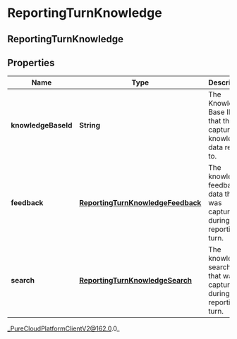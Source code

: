 # ReportingTurnKnowledge

## ReportingTurnKnowledge

## Properties

|Name | Type | Description | Notes|
|------------ | ------------- | ------------- | -------------|
| **knowledgeBaseId** | **String** | The Knowledge Base ID that the captured knowledge data relates to. | [optional] |
| **feedback** | [**ReportingTurnKnowledgeFeedback**](ReportingTurnKnowledgeFeedback) | The knowledge feedback data that was captured during this reporting turn. | [optional] |
| **search** | [**ReportingTurnKnowledgeSearch**](ReportingTurnKnowledgeSearch) | The knowledge search data that was captured during this reporting turn. | [optional] |



_PureCloudPlatformClientV2@162.0.0_
